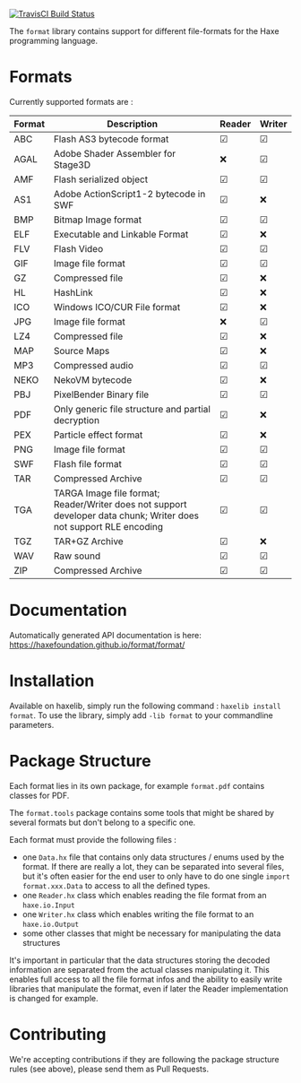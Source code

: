 [![TravisCI Build Status](https://travis-ci.org/HaxeFoundation/format.svg?branch=master)](https://travis-ci.org/HaxeFoundation/format)

The `format` library contains support for different file-formats for the Haxe programming language.

Formats
=======

Currently supported formats are :


| Format | Description | Reader | Writer |
|---|---|---|---|
| ABC | Flash AS3 bytecode format | ☑ | ☑ |
| AGAL | Adobe Shader Assembler for Stage3D | ❌ | ☑ |
| AMF | Flash serialized object | ☑ | ☑ |
| AS1 | Adobe ActionScript1-2 bytecode in SWF | ☑ | ❌ |
| BMP | Bitmap Image format | ☑ | ☑ |
| ELF | Executable and Linkable Format | ☑ | ❌ |
| FLV | Flash Video | ☑ | ☑ |
| GIF | Image file format | ☑ | ☑ |
| GZ | Compressed file | ☑ | ❌ |
| HL | HashLink | ☑ | ❌ |
| ICO | Windows ICO/CUR File format | ☑ | ❌ |
| JPG | Image file format | ❌ | ☑ |
| LZ4 | Compressed file | ☑ | ❌ |
| MAP | Source Maps | ☑ | ❌ |
| MP3 | Compressed audio | ☑ | ☑ |
| NEKO | NekoVM bytecode | ☑ | ❌ |
| PBJ | PixelBender Binary file | ☑ | ☑ |
| PDF | Only generic file structure and partial decryption | ☑ | ❌ |
| PEX | Particle effect format | ☑ | ❌ |
| PNG | Image file format | ☑ | ☑ |
| SWF | Flash file format | ☑ | ☑ |
| TAR | Compressed Archive | ☑ | ☑ |
| TGA | TARGA Image file format; Reader/Writer does not support developer data chunk; Writer does not support RLE encoding | ☑ | ☑ |
| TGZ | TAR+GZ Archive | ☑ | ❌ |
| WAV | Raw sound | ☑ | ☑ |
| ZIP | Compressed Archive | ☑ | ☑ |

Documentation
=============

Automatically generated API documentation is here: https://haxefoundation.github.io/format/format/

Installation
============

Available on haxelib, simply run the following command : `haxelib install format`. To use the library, simply add `-lib format` to your commandline parameters.

Package Structure
=================

Each format lies in its own package, for example `format.pdf` contains classes for PDF.

The `format.tools` package contains some tools that might be shared by several formats but don't belong to a specific one.

Each format must provide the following files :
  * one `Data.hx` file that contains only data structures / enums used by the format. If there are really a lot, they can be separated into several files, but it's often easier for the end user to only have to do one single `import format.xxx.Data` to access to all the defined types.
  * one `Reader.hx` class which enables reading the file format from an `haxe.io.Input`
  * one `Writer.hx` class which enables writing the file format to an `haxe.io.Output`
  * some other classes that might be necessary for manipulating the data structures

It's important in particular that the data structures storing the decoded information are separated from the actual classes manipulating it. This enables full access to all the file format infos and the ability to easily write libraries that manipulate the format, even if later the Reader implementation is changed for example.

Contributing
============

We're accepting contributions if they are following the package structure rules (see above), please send them as Pull Requests.
